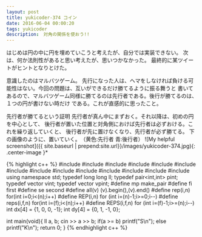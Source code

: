 ```yaml
---
layout: post
title: yukicoder-374 コイン
date: 2016-06-04 00:00:20
tags: yukicoder
description:　対角の関係を使おう!!　
---
```


はじめは円の中に円を埋めていこうと考えたが、自分では実装できない。
次は、何か法則性があると思い考えたが、思いつかなかった。
最終的に某ツイートがヒントとなりとけた。

意識したのはマルバツゲーム。
先行になった人は、ヘマをしなければ負ける可能性はない。今回の問題は、互いができるだけ勝てるように振る舞うと
書いてあるので、マルバツゲーム同様に勝てるのは先行者である。後行が勝てるのは、１つの円が書けない時だけ
である。これが直感的に思ったこと。

先行者が勝てるという証明
先行者が真ん中にまずおく。それ以降は、初めの円を中心として、
後行者が置いた位置と対角側におけば先行者は必ずおける。これを繰り返していくと、
後行者が先に置けなくなり、先行者が必ず勝てる。
下の画像のように、置いていく。　（黄色:先行者 青:後行者）
![My helpful screenshot]({{ site.baseurl | prepend:site.url}}/images/yukicoder-374.jpg){: .center-image }*

{% highlight c++ %}
#include <iostream>
#include <string>
#include <algorithm>
#include <functional>
#include <vector>
#include <stack>
#include <queue>
#include <set>
#include <bitset>
#include <map>
#include <cstdio>
#include <cstdlib>
#include <cstring>
#include <cmath>
using namespace std;
typedef long long ll;
typedef pair<int,int> pint;
typedef vector<int> vint;
typedef vector<pint> vpint;
#define mp make_pair
#define fi first
#define se second
#define all(v) (v).begin(),(v).end()
#define rep(i,n) for(int i=0;i<(n);i++)
#define REP(i,n) for (int i=(n)-1;i>=0;i--)
#define reps(i,f,n) for(int i=(f);i<(n);i++)
#define REPS(i,f,n) for (int i=(f)-1;i>=(n);i--)
int dx[4] = {1, 0, 0, -1};
int dy[4] = {0, 1, -1, 0};

int main(void){
    ll a, b;
    cin >> a >> b;
    if(a >= b) printf("S\n");
    else printf("K\n");
    return 0;
}
{% endhighlight c++ %}